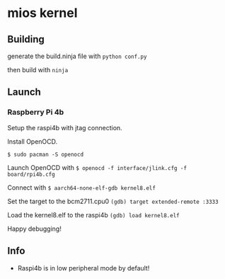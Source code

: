# mios kernel

## Building

generate the build.ninja file with
`python conf.py`

then build with `ninja`

## Launch

### Raspberry Pi 4b
Setup the raspi4b with jtag connection.

Install OpenOCD.

`$ sudo pacman -S openocd`

Launch OpenOCD with `$ openocd -f interface/jlink.cfg -f board/rpi4b.cfg`

Connect with `$ aarch64-none-elf-gdb kernel8.elf`

Set the target to the bcm2711.cpu0 `(gdb) target extended-remote :3333`

Load the kernel8.elf to the raspi4b `(gdb) load kernel8.elf`

Happy debugging!

## Info

- Raspi4b is in low peripheral mode by default!
